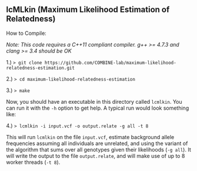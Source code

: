 lcMLkin (Maximum Likelihood Estimation of Relatedness)
--------------------------------------------

How to Compile:

*Note:  This code requires a C++11 compliant compiler.  g++ >= 4.7.3 and clang >= 3.4 should be OK*

1.) `> git clone https://github.com/COMBINE-lab/maximum-likelihood-relatedness-estimation.git`

2.) `> cd maximum-likelihood-relatedness-estimation`

3.) `> make`

Now, you should have an executable in this directory called `lcmlkin`.  You can run it with the `-h` option
to get help.  A typical run would look something like:

4.) `> lcmlkin -i input.vcf -o output.relate -g all -t 8`

This will run `lcmlkin` on the file `input.vcf`, estimate background allele frequencies assuming all individuals are unrelated, and using the variant of the algorithm that sums over all genotypes given their likelihoods (`-g all`).  It will write the output to the file `output.relate`, and will make use of up to 8 worker threads (`-t 8`).
